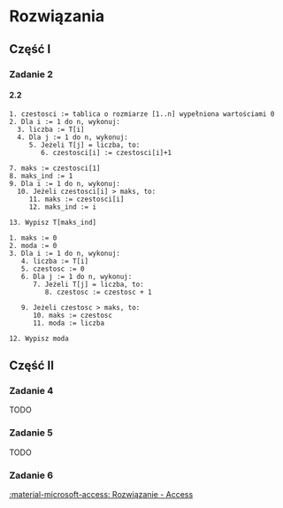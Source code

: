 # Rozwiązania

## Część I

### Zadanie 2

#### 2.2

```
1. czestosci := tablica o rozmiarze [1..n] wypełniona wartościami 0
2. Dla i := 1 do n, wykonuj:
  3. liczba := T[i]
  4. Dla j := 1 do n, wykonuj:
     5. Jeżeli T[j] = liczba, to:
        6. czestosci[i] := czestosci[i]+1

7. maks := czestosci[1]
8. maks_ind := 1  
9. Dla i := 1 do n, wykonuj:
  10. Jeżeli czestosci[i] > maks, to:
     11. maks := czestosci[i]
     12. maks_ind := i
     
13. Wypisz T[maks_ind]
```

```
1. maks := 0
2. moda := 0
3. Dla i := 1 do n, wykonuj:
   4. liczba := T[i]
   5. czestosc := 0
   6. Dla j := 1 do n, wykonuj:
      7. Jeżeli T[j] = liczba, to:
         8. czestosc := czestosc + 1
         
   9. Jeżeli czestosc > maks, to:
      10. maks := czestosc
      11. moda := liczba
      
12. Wypisz moda
```

## Część II

### Zadanie 4

TODO

### Zadanie 5

TODO

### Zadanie 6

[:material-microsoft-access: Rozwiązanie - Access](../../../assets/2020_p_cke_zad6.accdb)
